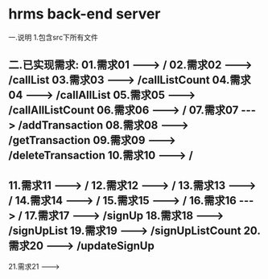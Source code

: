 # hrms back-end server
一.说明
  1.包含src下所有文件

二.已实现需求:
  01.需求01 ---> /
  02.需求02 ---> /callList
  03.需求03 ---> /callListCount
  04.需求04 ---> /callAllList
  05.需求05 ---> /callAllListCount
  06.需求06 ---> /
  07.需求07 ---> /addTransaction
  08.需求08 ---> /getTransaction
  09.需求09 ---> /deleteTransaction
  10.需求10 ---> /
  ------------------------------------------
  11.需求11 ---> /
  12.需求12 ---> /
  13.需求13 ---> /
  14.需求14 ---> /
  15.需求15 ---> /
  16.需求16 ---> /
  17.需求17 ---> /signUp
  18.需求18 ---> /signUpList
  19.需求19 ---> /signUpListCount
  20.需求20 ---> /updateSignUp
  ------------------------------------------
  21.需求21 --->
